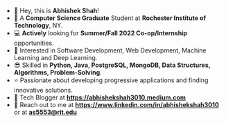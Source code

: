 - 👋 Hey, this is **Abhishek Shah**!
- 🏫 A **Computer Science Graduate** Student at **Rochester Institute of Technology**, NY.
- 💻 **Actively** looking for ****Summer/Fall 2022 Co-op/Internship**** opportunities.
- 👀 Interested in Software Development, Web Development, Machine Learning and Deep Learning.
- 😎 Skilled in **Python, Java, PostgreSQL, MongoDB, Data Structures, Algorithms, Problem-Solving**.
- ⭐ Passionate about developing progressive applications and finding innovative solutions.
- 📝 Tech Blogger at **https://abhishekshah3010.medium.com**
- 📩 Reach out to me at **https://www.linkedin.com/in/abhishekshah3010** or at **as5553@rit.edu**

<!---
abhishekshah3010/abhishekshah3010 is a ✨ special ✨ repository because its `README.md` (this file) appears on your GitHub profile.
You can click the Preview link to take a look at your changes.
--->
